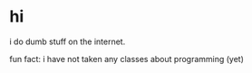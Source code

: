 # hi
i do dumb stuff on the internet.

fun fact: i have not taken any classes about programming (yet)
